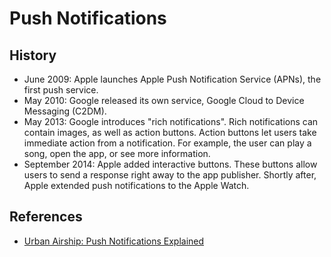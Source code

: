 # Push Notifications

## History

- June 2009: Apple launches Apple Push Notification Service (APNs), the first push service.
- May 2010: Google released its own service, Google Cloud to Device Messaging (C2DM).
- May 2013: Google introduces "rich notifications". Rich notifications can contain images, as well as action buttons. Action buttons let users take immediate action from a notification. For example, the user can play a song, open the app, or see more information.
- September 2014: Apple added interactive buttons. These buttons allow users to send a response right away to the app publisher. Shortly after, Apple extended push notifications to the Apple Watch.




## References

* [Urban Airship: Push Notifications Explained](https://www.urbanairship.com/push-notifications-explained)
